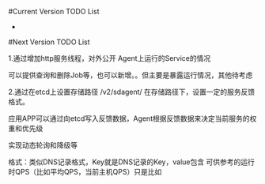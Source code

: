 #Current Version TODO List

-

#Next Version TODO List

1.通过增加http服务线程，对外公开 Agent上运行的Service的情况

可以提供查询和删除Job等，也可以新增。。但主要是暴露运行情况，其他待考虑

2.通过在etcd上设置存储路径 /v2/sdagent/ 在存储路径下，设置一定的服务反馈格式。

应用APP可以通过向etcd写入反馈数据，Agent根据反馈数据来决定当前服务的权重和优先级

实现动态轮询和降级等

格式：类似DNS记录格式，Key就是DNS记录的Key，value包含 可供参考的运行时QPS（比如平均QPS，当前主机QPS）只是比如
